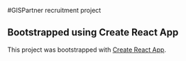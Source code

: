 #GISPartner recruitment project






## Bootstrapped using Create React App

This project was bootstrapped with [Create React App](https://github.com/facebook/create-react-app).
